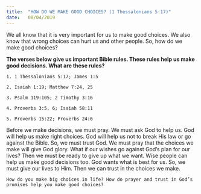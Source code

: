 ```yaml
---
title:  "HOW DO WE MAKE GOOD CHOICES? (1 Thessalonians 5:17)"
date:   08/04/2019
---
```


We all know that it is very important for us to make good choices. We also know that wrong choices can hurt us and other people. So, how do we make good choices?

**The verses below give us important Bible rules. These rules help us make good decisions. What are these rules?**

`1. 1 Thessalonians 5:17; James 1:5`

`2. Isaiah 1:19; Matthew 7:24, 25`

`3. Psalm 119:105; 2 Timothy 3:16`

`4. Proverbs 3:5, 6; Isaiah 58:11`

`5. Proverbs 15:22; Proverbs 24:6`

Before we make decisions, we must pray. We must ask God to help us. God will help us make right choices. God will help us not to break His law or go against the Bible. So, we must trust God. We must pray that the choices we make will give God glory. What if our wishes go against God’s plan for our lives? Then we must be ready to give up what we want. Wise people can help us make good decisions too. God wants what is best for us. So, we must give our lives to Him. Then we can trust in the choices we make. 

`How do you make big choices in life? How do prayer and trust in God’s promises help you make good choices?`